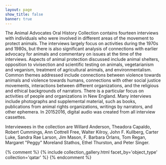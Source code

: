 ```yaml
---
layout: page
show_title: false
banner: true
---
```


The Animal Advocates Oral History Collection contains fourteen interviews with individuals who were involved in different areas of the movement to protect animals. The interviews largely focus on activities during the 1970s and 1980s, but there is also significant analysis of connections with earlier advocacy for animals and commentary on issues at the time of the interviews. Aspects of animal protection discussed include animal shelters, opposition to vivisection and scientific testing on animals, vegetarianism and veganism, treatment of agricultural animals, and environmentalism. Common themes addressed include connections between violence towards animals and violence towards humans, connections with other social justice movements, interactions between different organizations, and the religious and ethical backgrounds of narrators. There is a particular focus on activities of people and organizations in New England. Many interviews include photographs and supplemental material, such as books, publications from animal rights organizations, writings by narrators, and other ephemera. In 2015­2016, digital audio was created from all interview cassettes.

Interviewees in the collection are Willard Anderson, Theadora Capaldo, Robert Cummings, Ann Cottrell Free, Walter Kilroy, John F. Kullberg, Carter Luke, Sandra Rae Larson, Jim Mason, F. Barbara Orlans, Tom Regan, Margaret "Peggy" Moreland Stathos, Ethel Thurston, and Peter Singer.

<!-- ### Browse the Collection -->
{% comment %}
{% include collection_gallery.html facet_by='object_type' collection='qatar' %}
{% endcomment %}